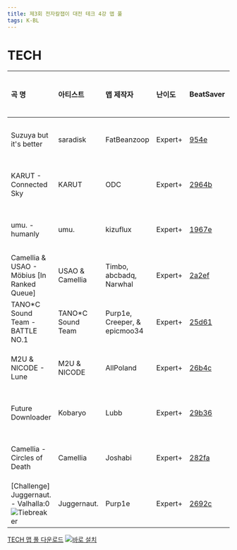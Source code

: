 ```yaml
---
title: 제3회 전자칼잽이 대전 테크 4강 맵 풀
tags: K-BL
---
```


# TECH

| 곡 명                                                                                            | 아티스트           | 맵 제작자                    | 난이도  | BeatSaver                                 | 미리보기                                                  |
| :----------------------------------------------------------------------------------------------- | :----------------- | :--------------------------- | :------ | :---------------------------------------- | :-------------------------------------------------------- |
| Suzuya but it's better                                                                           | saradisk           | FatBeanzoop                  | Expert+ | [954e](https://beatsaver.com/maps/954e)   | [미리보기](https://skystudioapps.com/bs-viewer/?id=954e)  |
| KARUT - Connected Sky                                                                            | KARUT              | ODC                          | Expert+ | [2964b](https://beatsaver.com/maps/2964b) | [미리보기](https://skystudioapps.com/bs-viewer/?id=2964b) |
| umu. - humanly                                                                                   | umu.               | kizuflux                     | Expert+ | [1967e](https://beatsaver.com/maps/1967e) | [미리보기](https://skystudioapps.com/bs-viewer/?id=1967e) |
| Camellia & USAO - Möbius [In Ranked Queue]                                                       | USAO & Camellia    | Timbo, abcbadq, Narwhal      | Expert+ | [2a2ef](https://beatsaver.com/maps/2a2ef) | [미리보기](https://skystudioapps.com/bs-viewer/?id=2a2ef) |
| TANO\*C Sound Team - BATTLE NO.1                                                                 | TANO\*C Sound Team | Purp1e, Creeper, & epicmoo34 | Expert+ | [25d61](https://beatsaver.com/maps/25d61) | [미리보기](https://skystudioapps.com/bs-viewer/?id=25d61) |
| M2U & NICODE - Lune                                                                              | M2U & NICODE       | AllPoland                    | Expert+ | [26b4c](https://beatsaver.com/maps/26b4c) | [미리보기](https://skystudioapps.com/bs-viewer/?id=26b4c) |
| Future Downloader                                                                                | Kobaryo            | Lubb                         | Expert+ | [29b36](https://beatsaver.com/maps/29b36) | [미리보기](https://skystudioapps.com/bs-viewer/?id=29b36) |
| Camellia - Circles of Death                                                                      | Camellia           | Joshabi                      | Expert+ | [282fa](https://beatsaver.com/maps/282fa) | [미리보기](https://skystudioapps.com/bs-viewer/?id=282fa) |
| [Challenge] Juggernaut. - Valhalla:0 ![Tiebreaker](https://img.shields.io/badge/-Tiebreaker-red) | Juggernaut.        | Purp1e                       | Expert+ | [2692c](https://beatsaver.com/maps/2692c) | [미리보기](https://skystudioapps.com/bs-viewer/?id=2692c) |

<a href="/playlist/kbsl3_tech_semifinal.json" download>TECH 맵 풀 다운로드</a> [![바로 설치](https://img.shields.io/badge/-%EB%B0%94%EB%A1%9C%20%EC%84%A4%EC%B9%98-blue)](bsplaylist://playlist/https://bsckorea.github.io/playlist/kbsl3_tech_semifinal.json)
